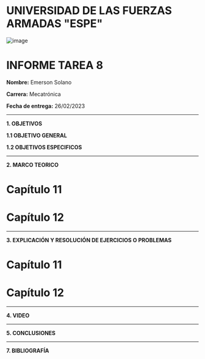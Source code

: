 # UNIVERSIDAD DE LAS FUERZAS ARMADAS "ESPE"
![image](https://user-images.githubusercontent.com/116772918/200762591-a164d8db-c02e-4269-8bb4-0bc4c810d79f.png)

# INFORME TAREA 8

**Nombre:** Emerson Solano

**Carrera:** Mecatrónica

**Fecha de entrega:** 26/02/2023

--------------------------------------------------------------------------------------------------------------------------------------------------------------------------------------------------------------------------------------------------------------------
**1. OBJETIVOS**

**1.1  OBJETIVO GENERAL**


**1.2  OBJETIVOS ESPECIFICOS**

--------------------------------------------------------------------------------------------------------------------------------------------------------------------------------------------------------------------------------------------------------------------

**2. MARCO TEORICO**
# Capítulo 11


# Capítulo 12



--------------------------------------------------------------------------------------------------------------------------------------------------------------------------------------------------------------------------------------------------------------------

**3. EXPLICACIÓN Y RESOLUCIÓN DE EJERCICIOS O PROBLEMAS**

# Capítulo 11

# Capítulo 12

--------------------------------------------------------------------------------------------------------------------------------------------------------------------------------------------------------------------------------------------------------------------

**4. VIDEO**


--------------------------------------------------------------------------------------------------------------------------------------------------------------------------------------------------------------------------------------------------------------------

**5. CONCLUSIONES**


-------------------------------------------------------------------------------------------------------------------------------------------------------------------------------------------------------------------------------------------------------------------

**7. BIBLIOGRAFÍA**

